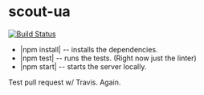 # scout-ua

[![Build Status](https://travis-ci.org/MozScout/scout-ua.svg?branch=master)](https://travis-ci.org/MozScout/scout-ua)

* |npm install| -- installs the dependencies.
* |npm test| -- runs the tests. (Right now just the linter)
* |npm start| -- starts the server locally.

Test pull request w/ Travis.
Again.
